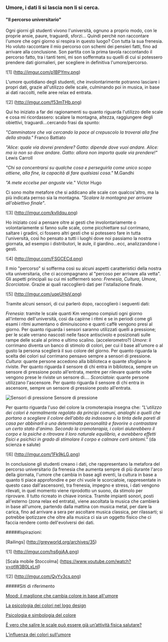### Umore, i dati li si lascia non li si cerca.

#### "Il percorso universitario" 

Ogni giorni gli studenti vivono l'università, ognuno a proprio modo, con le proprie ansie, paure, traguardi, sforzi...
Quindi perchè non raccontare l'umore che ogni giorno si respira in questo luogo? Con tutta la sua frenesia. 
Ho voluto raccontare il mio percorso con schemi dei pensieri fatti, fino ad arrivare alla conclusione. 
Son partita con la prima tavola raccontando il percorso fatto, tra i tanti temi, mi son soffermata su quelli di cui si potessero prendere dati giornalieri, per scegliere in definitiva l'umore/percorso. 

![1] (http://imgur.com/p1BPYmv.png) 

L'umore quotidiano degli studenti, che involontarimente potranno lasciare i propri dati, grazie all'utilizzo delle scale, culminando poi in musica, in base ai dati raccolti, nelle aree relax ed entrata. 

![2] (http://imgur.com/f53mTHb.png) 

Qui ho iniziato a far dei ragionamenti su quanto riguarda l'utilizzo delle scale e cosa mi ricordassero: scalare la montagna, altezza, raggiungere degli obiettivi, traguardi...cercando frasi da spunto:

*"Camminatore che vai cercando la pace al crepuscolo la troverai alla fine della strada."*
Franco Battiato

*"Alice: quale via dovrei prendere? Gatto: dipende dove vuoi andare. Alice: ma io non so dove andare. 
Gatto: allora non importa quale via prendere!"*
Lewis Carroll

*"Chi sa concentrarsi su qualche cosa e perseguirla come unico scopo ottiene, alla fine, la capacità di fare 
qualsiasi cosa."*
M.Gandhi

*"A mete eccelse per anguste vie.*"
Victor Hugo 

Ci sono molte metafore che si addicano alle scale con qualcos'altro, ma la più indicata pernso sia la montagna. 
*"Scalare la montagna per arrivare all'obiettivo finale"*. 


![3] (http://imgur.com/kvIIdqu.png) 

Ho iniziato così a pensare oltre ai gesti che involontariamente o volontariamente si fanno sulle scale, come picchiettare sul corrimano, saltare i gradini, ci fossero altri gesti che si potessero fare in tutta l'università, così ho pensato a tutti i luoghi dove noi passiamo la nostra giornata, ad esempio i distributori, le aule, il giardino...ecc, analizzandone i gesti. 

![4] (http://imgur.com/FSGCECd.png) 

Il mio "percorso" si sofferma così su alcuni aspetti caratteristici della nostra vita universitaria, che ci accompagnano al "percoso per arrivare alla vetta". Gli aspetti principali su cui mi soffermerò sono: 
*Frenesia*, *Cultura*, *Umore*, *Scorciatoie*. Grazie ai quali raccoglierò dati per l'istallazione finale. 

![5] (http://imgur.com/uqeUHpV.png) 

Tramite alcuni sensori, di cui parlerò dopo, raccoglierò i seguenti dati:

*Frenesia*: tramite le scale quanti Km vengono compiuti ogni giorno all'interno dell'università, così da capirne i ritmi e se in periodi come gli esami i ritmi aumentano o diminuiscono e quanti caffè vengono presi al giorno.
Per quanto riguarda i sensori saranno utilizzati quelli a pressione; per le scale verrano nascosti nelle fasce antiscivolo e posizionati sulle rampe delle scale al primo e ultimo scalino. (accelerometro?) 
*Umore*: il corrimano diventa un banco di stimolo di colori, per cui il base all'umore o al gusto la persona sceglierà il suo colore del giorno. Per quanto riguarda la scelta dei colori sul corrimano pensavo sempre a sensori di pressione.
*Cultura*: quante persone accedono alla biblioteca e quante sfogliano le riviste. Per quanto riguarda il sensore di chi entra in biblioteca, sempre un sensore di pressione posto all'entrata, mentre per rilevare quante volte vengono prese le riviste un sensore di....
*Scorciatoie*: quante persone utilizzano l'ascensore.  Per quanto riguarda il sensore di chi entra in ascensore, sempre un sensore di pressione posto all'entrata.

![Sensori di pressione](http://imgur.com/mlWkToi.png)
Sensore di pressione


Per quanto riguarda l'uso del colore la cromoterapia insegna che: *"L'utilizzo dei colori è normalmente regolato da principi comuni, analoghi a quelli che portano a scegliere il colore dell'abito da indossare o la tinta delle pareti di casa per abbinarli a una determinata personalità e favorire o contrastare un certo stato d'animo. Secondo la cromoterapia, i colori aiuterebbero il corpo e la psiche a ritrovare il loro naturale equilibrio, e avrebbero effetti fisici e psichici in grado di stimolare il corpo e calmare certi sintomi."* (da scienza e salute)



![6] (http://imgur.com/1Fk9kLG.png) 


In conclusione gli studenti creano i dati, che rappresentano la metafora del percorso universitario (la frenesia che aumenta sempre di più durante l'arco della giornata, l'umore che cambia in base agli eventi, la cultura in base a quanto ti piace approfondire e per chi vuole le scorciatoie, rappresentate in questo caso dall'ascensore), tra frenesia, impegno e stress, i dati vengono rilevati, in quel momento viene riprodotto un suono, da stimolo per riprovare. Il tutto ricreato in chiave ironica. Tramite impianti sonori, posti all'esterno (zona relax ed entrata), viene ascoltata la musica che cambierà in base all'umore, partendo dalla mattina con musica metal, per dare la carica, fino ad arrivare a sera per ascoltare musica classica, per rilassarti; si potrebbe ipotizzare che oltre alla musica ci sia un oggetto fisico che ci faccia rendere conto dell'evolversi dei dati. 

#####Ispirazioni:

[Railings] (http://greyworld.org/archives/35) 

![1] (http://imgur.com/hs6gjAA.png)

[Scala mobile Stoccolma] (https://www.youtube.com/watch?v=otW3B0LxLnI) 

![2] (http://imgur.com/QyYv3cs.png)




#####Siti di riferimento

[Mood: il maglione che cambia colore in base all'umore](http://www.nextme.it/societa/concept-e-design/6930-mood-maglione-cambia-colore-umore )

[La psicologia dei colori nel logo design](http://www.antartika.it/psicologia-dei-colori-nel-logo-design/)

[Psicologia e simbologia del colore](http://www.oikos-group.it/contenuti/colore/colore-e-cultura/psicologia-archivio3)

[È vero che salire le scale può essere già un’attività fisica salutare?](http://www.corriere.it/salute/cardiologia/14_gennaio_13/vero-che-salire-scale-puo-essere-gia-un-attivita-fisica-salutare-28c9e3b2-7c4d-11e3-bc95-3898e25f75f1.shtml)

[L’influenza dei colori sull’umore](http://www.colori-soleggiati.it/ita/ulteriori-informazioni/i-colori-ed-il-loro-influsso-sullambiente/linfluenza-dei-colori-sullumore)










